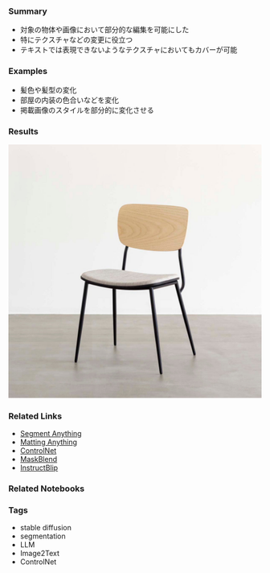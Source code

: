 ### Summary
- 対象の物体や画像において部分的な編集を可能にした
- 特にテクスチャなどの変更に役立つ
- テキストでは表現できないようなテクスチャにおいてもカバーが可能

### Examples
- 髪色や髪型の変化
- 部屋の内装の色合いなどを変化
- 掲載画像のスタイルを部分的に変化させる

### Results
![image](results/result.jpg)

### Related Links
- [Segment Anything](https://segment-anything.com/)
- [Matting Anything](https://github.com/SHI-Labs/Matting-Anything)
- [ControlNet](https://github.com/lllyasviel/ControlNet-v1-1-nightly)
- [MaskBlend](https://note.nkmk.me/python-pillow-composite/)
- [InstructBlip](https://ja.stability.ai/blog/japanese-instructblip-alpha)


### Related Notebooks


### Tags
- stable diffusion
- segmentation
- LLM
- Image2Text
- ControlNet
